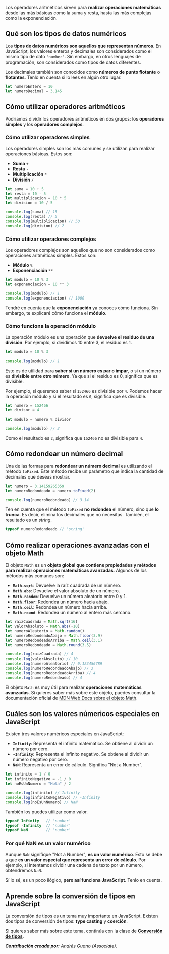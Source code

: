 Los operadores aritméticos sirven para **realizar operaciones matemáticas** desde las más básicas como la suma y resta, hasta las más complejas como la exponenciación.

## Qué son los tipos de datos numéricos

Los **tipos de datos numéricos son aquellos que representan números**. En JavaScript, los valores enteros y decimales son considerados como el mismo tipo de dato `'number'`. Sin embargo, en otros lenguajes de programación, son considerados como tipos de datos diferentes.

Los decimales también son conocidos como **números de punto flotante** o **flotantes**. Tenlo en cuenta si lo lees en algún otro lugar.

```js
let numeroEntero = 10
let numeroDecimal = 3.145
```

## Cómo utilizar operadores aritméticos

Podríamos dividir los operadores aritméticos en dos grupos: los **operadores simples** y los **operadores complejos**.

### Cómo utilizar operadores simples

Los operadores simples son los más comunes y se utilizan para realizar operaciones básicas. Estos son:

- **Suma** `+`
- **Resta** `-`
- **Multiplicación** `*`
- **División** `/`

```js
let suma = 10 + 5
let resta = 10 - 5
let multiplicacion = 10 * 5
let division = 10 / 5

console.log(suma) // 15
console.log(resta) // 5
console.log(multiplicacion) // 50
console.log(division) // 2
```

### Cómo utilizar operadores complejos

Los operadores complejos son aquellos que no son considerados como operaciones aritméticas simples. Estos son:

- **Módulo** `%`
- **Exponenciación** `**`

```js
let modulo = 10 % 3
let exponenciacion = 10 ** 3

console.log(modulo) // 1
console.log(exponenciacion) // 1000
```

Tendré en cuenta que la **exponenciación** ya conoces cómo funciona. Sin embargo, te explicaré cómo funciona el **módulo**.

### Cómo funciona la operación módulo

La operación módulo es una operación que **devuelve el residuo de una división**. Por ejemplo, si dividimos 10 entre 3, el residuo es 1.

```js
let modulo = 10 % 3

console.log(modulo) // 1
```

Esto es de utilidad para **saber si un número es par o impar**, o si un número es **divisible entre otro número**. Ya que si el residuo es 0, significa que es divisible.

Por ejemplo, si queremos saber si `152466` es divisible por `4`. Podemos hacer la operación módulo y si el resultado es `0`, significa que es divisible.

```js
let numero = 152466
let divisor = 4

let modulo = numero % divisor

console.log(modulo) // 2
```

Como el resultado es `2`, significa que `152466` no es divisible para `4`.

## Cómo redondear un número decimal

Una de las formas para **redondear un número decimal** es utilizando el método `toFixed`. Este método recibe un parámetro que indica la cantidad de decimales que deseas mostrar.

```js
let numero = 3.14159265359
let numeroRedondeado = numero.toFixed(2)

console.log(numeroRedondeado) // 3.14
```

Ten en cuenta que el método `toFixed` **no redondea** el número, sino que **lo trunca**. Es decir, elimina los decimales que no necesitas. También, el resultado es un *string*.

```js
typeof numeroRedondeado // 'string'
```

## Cómo realizar operaciones avanzadas con el objeto Math

El objeto `Math` es un **objeto global que contiene propiedades y métodos para realizar operaciones matemáticas avanzadas**. Algunos de los métodos más comunes son:

- **`Math.sqrt`**: Devuelve la raíz cuadrada de un número.
- **`Math.abs`**: Devuelve el valor absoluto de un número.
- **`Math.random`**: Devuelve un número aleatorio entre 0 y 1.
- **`Math.floor`**: Redondea un número hacia abajo.
- **`Math.ceil`**: Redondea un número hacia arriba.
- **`Math.round`**: Redondea un número al entero más cercano.

```js
let raizCuadrada = Math.sqrt(16)
let valorAbsoluto = Math.abs(-10)
let numeroAleatorio = Math.random()
let numeroRedondeadoAbajo = Math.floor(3.9)
let numeroRedondeadoArriba = Math.ceil(3.1)
let numeroRedondeado = Math.round(3.5)

console.log(raizCuadrada) // 4
console.log(valorAbsoluto) // 10
console.log(numeroAleatorio) // 0.123456789
console.log(numeroRedondeadoAbajo) // 3
console.log(numeroRedondeadoArriba) // 4
console.log(numeroRedondeado) // 4
```

El objeto `Math` es muy útil para realizar **operaciones matemáticas avanzadas**. Si quieres saber más sobre este objeto, puedes consultar la documentación oficial de [MDN Web Docs sobre el objeto Math](https://developer.mozilla.org/es/docs/Web/JavaScript/Referencia/Objetos_globales/Math).

## Cuáles son los valores númericos especiales en JavaScript

Existen tres valores numéricos especiales en JavaScript:

- **`Infinity`**: Representa el infinito matemático. Se obtiene al dividir un número por cero.
- **`-Infinity`**: Representa el infinito negativo. Se obtiene al dividir un número negativo por cero.
- **`NaN`**: Representa un error de cálculo. Significa "Not a Number".

```js
let infinito = 1 / 0
let infinitoNegativo = -1 / 0
let noEsUnNumero = "Hola" / 2

console.log(infinito) // Infinity
console.log(infinitoNegativo) // -Infinity
console.log(noEsUnNumero) // NaN
```

También los puedes utilizar como valor.

```js
typeof Infinity   // 'number'
typeof -Infinity  // 'number'
typeof NaN        // 'number'
```

### Por qué NaN es un valor numérico

Aunque `NaN` signifique "Not a Number", **es un valor numérico**. Esto se debe a que **es un valor especial que representa un error de cálculo**. Por ejemplo, si intentamos dividir una cadena de texto por un número, obtendremos `NaN`.

Sí lo sé, es un poco ilógico, **pero así funciona JavaScript**. Tenlo en cuenta.


## Aprende sobre la conversión de tipos en JavaScript

La conversión de tipos es un tema muy importante en JavaScript. Existen dos tipos de conversión de tipos: **type casting** y **coerción**.

Si quieres saber más sobre este tema, continúa con la clase de **[Conversión de tipos](https://platzi.com/home/clases/10266-javascript/70367-conversion-de-tipos-type-casting-y-coercion/)**.

***Contribución creada por:** Andrés Guano (Associate).*
